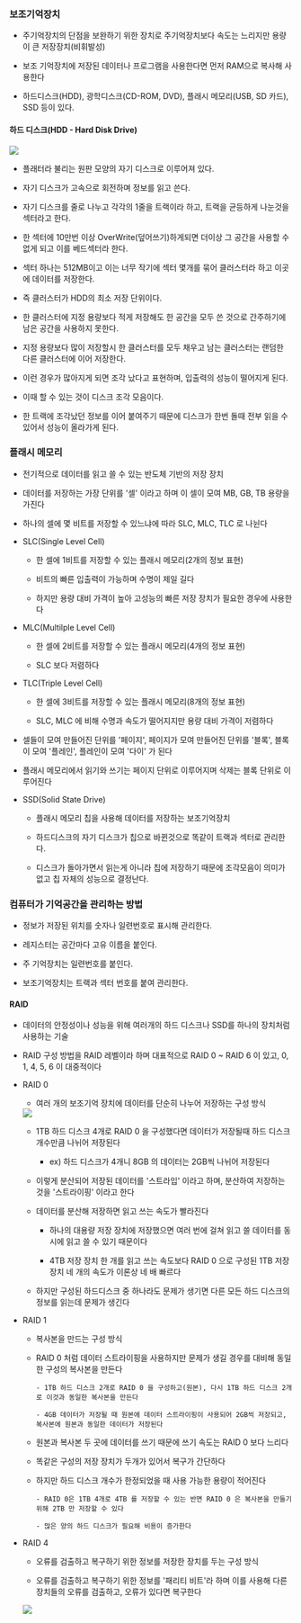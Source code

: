 ### 보조기억장치

* 주기억장치의 단점을 보완하기 위한 장치로 주기억장치보다 속도는 느리지만 용량이 큰 저장장치(비휘발성)

* 보조 기억장치에 저장된 데이터나 프로그램을 사용한다면 먼저 RAM으로 복사해 사용한다

* 하드디스크(HDD), 광학디스크(CD-ROM, DVD), 플래시 메모리(USB, SD 카드), SSD 등이 있다.

#### 하드 디스크(HDD - Hard Disk Drive)

<img src="https://github.com/pansakr/TIL/assets/118809108/5f2e2cc1-ff93-44f9-9746-ca9f93c49c7d">

* 플래터라 불리는 원판 모양의 자기 디스크로 이루어져 있다.

* 자기 디스크가 고속으로 회전하며 정보를 읽고 쓴다.

* 자기 디스크를 줄로 나누고 각각의 1줄을 트랙이라 하고, 트랙을 균등하게 나눈것을 섹터라고 한다.

* 한 섹터에 10만번 이상 OverWrite(덮어쓰기)하게되면 더이상 그 공간을 사용할 수 없게 되고 이를 베드섹터라 한다.

* 섹터 하나는 512MB이고 이는 너무 작기에 섹터 몇개를 묶어 클러스터라 하고 이곳에 데이터를 저장한다.

* 즉 클러스터가 HDD의 최소 저장 단위이다.

* 한 클러스터에 지정 용량보다 적게 저장해도 한 공간을 모두 쓴 것으로 간주하기에 남은 공간을 사용하지 못한다.

* 지정 용량보다 많이 저장할시 한 클러스터를 모두 채우고 남는 클러스터는 랜덤한 다른 클러스터에 이어 저장한다.

* 이런 경우가 많아지게 되면 조각 났다고 표현하며, 입출력의 성능이 떨어지게 된다.

* 이때 할 수 있는 것이 디스크 조각 모음이다.

* 한 트랙에 조각났던 정보를 이어 붙여주기 때문에 디스크가 한번 돌때 전부 읽을 수 있어서 성능이 올라가게 된다.


### 플래시 메모리

* 전기적으로 데이터를 읽고 쓸 수 있는 반도체 기반의 저장 장치

* 데이터를 저장하는 가장 단위를 '셀' 이라고 하며 이 셀이 모여 MB, GB, TB 용량을 가진다

* 하나의 셀에 몇 비트를 저장할 수 있느냐에 따라 SLC, MLC, TLC 로 나뉜다

* SLC(Single Level Cell)

    - 한 셀에 1비트를 저장할 수 있는 플래시 메모리(2개의 정보 표현)

    - 비트의 빠른 입출력이 가능하며 수명이 제일 길다

    - 하지만 용량 대비 가격이 높아 고성능의 빠른 저장 장치가 필요한 경우에 사용한다

* MLC(Multilple Level Cell)

    - 한 셀에 2비트를 저장할 수 있는 플래시 메모리(4개의 정보 표현)

    - SLC 보다 저렴하다

* TLC(Triple Level Cell)

    - 한 셀에 3비트를 저장할 수 있는 플래시 메모리(8개의 정보 표현)

    - SLC, MLC 에 비해 수명과 속도가 떨어지지만 용량 대비 가격이 저렴하다 

* 셀들이 모여 만들어진 단위를 '페이지', 페이지가 모여 만들어진 단위를 '블록', 블록이 모여 '플레인', 플레인이 모여 '다이' 가 된다

* 플래시 메모리에서 읽기와 쓰기는 페이지 단위로 이루어지며 삭제는 블록 단위로 이루어진다

* SSD(Solid State Drive)

    - 플래시 메모리 칩을 사용해 데이터를 저장하는 보조기억장치

    - 하드디스크의 자기 디스크가 칩으로 바뀐것으로 똑같이 트랙과 섹터로 관리한다.

    - 디스크가 돌아가면서 읽는게 아니라 칩에 저장하기 때문에 조각모음이 의미가 없고 칩 자체의 성능으로 결정난다.

### 컴퓨터가 기억공간을 관리하는 방법

* 정보가 저장된 위치를 숫자나 일련번호로 표시해 관리한다.

* 레지스터는 공간마다 고유 이름을 붙인다.

* 주 기억장치는 일련번호를 붙인다.

* 보조기억장치는 트랙과 섹터 번호를 붙여 관리한다.


#### RAID

* 데이터의 안정성이나 성능을 위해 여러개의 하드 디스크나 SSD를 하나의 장치처럼 사용하는 기술

* RAID 구성 방법을 RAID 레벨이라 하며 대표적으로 RAID 0 ~ RAID 6 이 있고, 0, 1, 4, 5, 6 이 대중적이다

* RAID 0

    - 여러 개의 보조기억 장치에 데이터를 단순히 나누어 저장하는 구성 방식

    <img src="raid 1">
    
    - 1TB 하드 디스크 4개로 RAID 0 을 구성했다면 데이터가 저장될때 하드 디스크 개수만큼 나뉘어 저장된다
 
      - ex) 하드 디스크가 4개니 8GB 의 데이터는 2GB씩 나뉘어 저장된다
     
    - 이렇게 분산되어 저장된 데이터를 '스트라입' 이라고 하며, 분산하여 저장하는 것을 '스트라이핑' 이라고 한다

    - 데이터를 분산해 저장하면 읽고 쓰는 속도가 빨라진다

        - 하나의 대용량 저장 장치에 저장했으면 여러 번에 걸쳐 읽고 쓸 데이터를 동시에 읽고 쓸 수 있기 때문이다
     
        - 4TB 저장 장치 한 개를 읽고 쓰는 속도보다 RAID 0 으로 구성된 1TB 저장 장치 네 개의 속도가 이론상 네 배 빠르다
     
    - 하지만 구성된 하드디스크 중 하나라도 문제가 생기면 다른 모든 하드 디스크의 정보를 읽는데 문제가 생긴다
 
* RAID 1

    - 복사본을 만드는 구성 방식
 
    - RAID 0 처럼 데이터 스트라이핑을 사용하지만 문제가 생길 경우를 대비해 동일한 구성의 복사본을 만든다
 
          - 1TB 하드 디스크 2개로 RAID 0 을 구성하고(원본), 다시 1TB 하드 디스크 2개로 이것과 동일한 복사본을 만든다

          - 4GB 데이터가 저장될 때 원본에 데이터 스트라이핑이 사용되어 2GB씩 저장되고, 복사본에 원본과 동일한 데이터가 저장된다

    - 원본과 복사본 두 곳에 데이터를 쓰기 때문에 쓰기 속도는 RAID 0 보다 느리다
 
    - 똑같은 구성의 저장 장치가 두개가 있어서 복구가 간단하다
 
    - 하지만 하드 디스크 개수가 한정되었을 때 사용 가능한 용량이 적어진다
 
          - RAID 0은 1TB 4개로 4TB 를 저장할 수 있는 반면 RAID 0 은 복사본을 만들기 위해 2TB 만 저장할 수 있다

          - 많은 양의 하드 디스크가 필요해 비용이 증가한다

* RAID 4

    - 오류를 검출하고 복구하기 위한 정보를 저장한 장치를 두는 구성 방식
 
    - 오류를 검출하고 복구하기 위한 정보를 '패리티 비트'라 하며 이를 사용해 다른 장치들의 오류를 검출하고, 오류가 있다면 복구한다
 
    <img src="raid 4">
